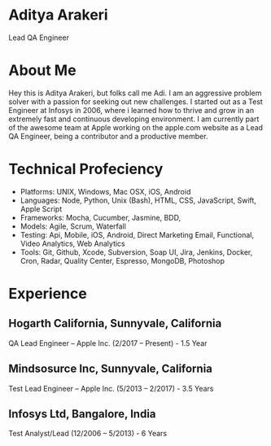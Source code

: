 # Aditya Arakeri
Lead QA Engineer

# About Me
Hey this is Aditya Arakeri, but folks call me Adi. I am an aggressive problem solver with a passion for seeking out new challenges. I started out as a Test Engineer at Infosys in 2006, where i learned how to thrive and grow in an extremely fast and continuous developing environment. I am currently part of the awesome team at Apple working on the apple.com website as a Lead QA Engineer, being a contributor and a productive member.

# Technical Profeciency

- Platforms: UNIX, Windows, Mac OSX, iOS, Android 
- Languages: Node, Python, Unix (Bash), HTML, CSS, JavaScript, Swift, Apple Script
- Frameworks: Mocha, Cucumber, Jasmine, BDD, 
- Models: Agile, Scrum, Waterfall 
- Testing: Api, Mobile, iOS, Android, Direct Marketing Email, Functional, Video Analytics, Web Analytics
- Tools: Git, Github, Xcode, Subversion, Soap UI, Jira, Jenkins, Docker, Cron, Radar, Quality Center, Espresso, MongoDB, Photoshop

# Experience
## Hogarth California, Sunnyvale, California
QA Lead Engineer – Apple Inc. (2/2017 – Present) - 1.5 Year

## Mindsosurce Inc, Sunnyvale, California
Test Lead Engineer – Apple Inc. (5/2013 – 2/2017) - 3.5 Years

## Infosys Ltd, Bangalore, India
Test Analyst/Lead (12/2006 – 5/2013) - 6 Years
